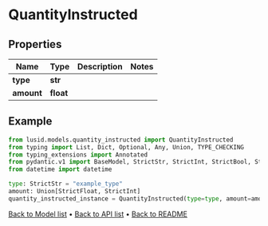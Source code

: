 # QuantityInstructed

## Properties
Name | Type | Description | Notes
------------ | ------------- | ------------- | -------------
**type** | **str** |  | 
**amount** | **float** |  | 
## Example

```python
from lusid.models.quantity_instructed import QuantityInstructed
from typing import List, Dict, Optional, Any, Union, TYPE_CHECKING
from typing_extensions import Annotated
from pydantic.v1 import BaseModel, StrictStr, StrictInt, StrictBool, StrictFloat, StrictBytes, Field, validator, ValidationError, conlist, constr
from datetime import datetime

type: StrictStr = "example_type"
amount: Union[StrictFloat, StrictInt]
quantity_instructed_instance = QuantityInstructed(type=type, amount=amount)

```

[Back to Model list](../README.md#documentation-for-models) &#8226; [Back to API list](../README.md#documentation-for-api-endpoints) &#8226; [Back to README](../README.md)

